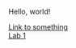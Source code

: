 Hello, world!

[Link to something](https://ryanli0.github.io/cse15l-lab-reports/)
<br>
[Lab 1](https://ryanli0.github.io/cse15l-lab-reports/cse15l-lab1.html)
